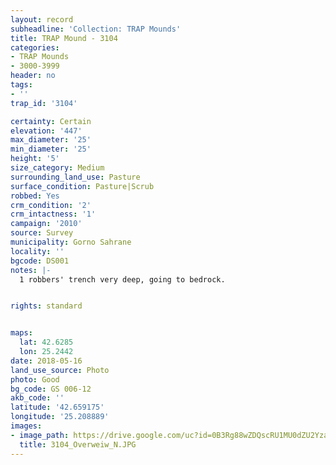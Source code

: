 ```yaml
---
layout: record
subheadline: 'Collection: TRAP Mounds'
title: TRAP Mound - 3104
categories:
- TRAP Mounds
- 3000-3999
header: no
tags:
- ''
trap_id: '3104'

certainty: Certain
elevation: '447'
max_diameter: '25'
min_diameter: '25'
height: '5'
size_category: Medium
surrounding_land_use: Pasture
surface_condition: Pasture|Scrub
robbed: Yes
crm_condition: '2'
crm_intactness: '1'
campaign: '2010'
source: Survey
municipality: Gorno Sahrane
locality: ''
bgcode: DS001
notes: |-
  1 robbers' trench very deep, going to bedrock.


rights: standard


maps:
  lat: 42.6285
  lon: 25.2442
date: 2018-05-16
land_use_source: Photo
photo: Good
bg_code: GS 006-12
akb_code: ''
latitude: '42.659175'
longitude: '25.208889'
images:
- image_path: https://drive.google.com/uc?id=0B3Rg88wZDQscRU1MU0dZU2YzaHc
  title: 3104_Overweiw_N.JPG
---
```

